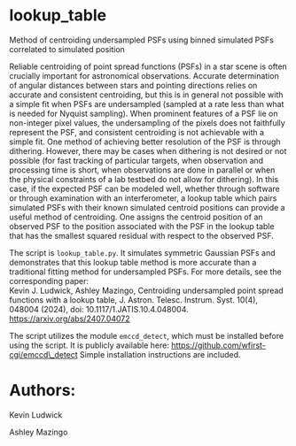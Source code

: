 # lookup_table
Method of centroiding undersampled PSFs using binned simulated PSFs correlated to simulated position

Reliable centroiding of point spread functions (PSFs) in a star scene is often crucially important for astronomical observations.  Accurate determination of angular distances between stars and pointing directions relies on accurate and consistent centroiding, but this is in general not possible with a simple fit when PSFs are undersampled (sampled at a rate less than what is needed for Nyquist sampling).  When prominent features of a PSF lie on non-integer pixel values, the undersampling of the pixels does not faithfully represent the PSF, and consistent centroiding is not achievable with a simple fit.  One method of achieving better resolution of the PSF is through dithering.  However, there may be cases when dithering is not desired or not possible (for fast tracking of particular targets, when observation and processing time is short, when observations are done in parallel or when the physical constraints of a lab testbed do not allow for dithering).  In this case, if the expected PSF can be modeled well, whether through software or through examination with an interferometer, a lookup table which pairs simulated PSFs with their known simulated centroid positions can provide a useful method of centroiding.  One assigns the centroid position of an observed PSF to the position associated with the PSF in the lookup table that has the smallest squared residual with respect to the observed PSF.

The script is `lookup_table.py`.  It simulates symmetric Gaussian PSFs and demonstrates that this lookup table method is more accurate than a traditional fitting method for undersampled PSFs.  For more details, see the corresponding paper:  
Kevin J. Ludwick, Ashley Mazingo, Centroiding undersampled point spread functions with a lookup table, J. Astron. Telesc. Instrum. Syst. 10(4), 048004 (2024), doi: 10.1117/1.JATIS.10.4.048004.
https://arxiv.org/abs/2407.04072

The script utilizes the module `emccd_detect`, which must be installed before using the script.  It is publicly available here:
 https://github.com/wfirst-cgi/emccd\_detect
Simple installation instructions are included. 

# Authors:
Kevin Ludwick

Ashley Mazingo
